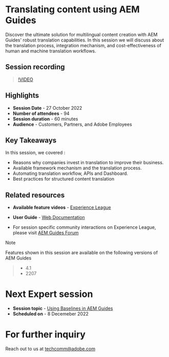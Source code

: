# Translating content using AEM Guides
Discover the ultimate solution for multilingual content creation with AEM Guides' robust translation capabilities. In this session we will discuss about the translation process, integration mechanism, and cost-effectiveness of human and machine translation workflows.

## Session recording
>[!VIDEO](https://video.tv.adobe.com/v/3414140/translation-aem-guides?quality=12&learn=on)

## Highlights
 - **Session Date** - 27 October 2022 
 - **Number of attendees** - 94
 - **Session duration** - 60 minutes
 - **Audience** - Customers, Partners, and Adobe Employees
 
## Key Takeaways
In this session, we covered :
 - Reasons why companies invest in translation to improve their business.
 - Available framework mechanism and the translation process.
 - Automating translation workflow, APIs and Dashboard.
 - Best practices for structured content translation
 
## Related resources 
 - **Available feature videos** -  [Experience League](https://experienceleague.adobe.com/docs/experience-manager-guides-learn/videos/advanced-user-guide/overview.html?lang=en)
 
 - **User Guide** - [Web Documentation](https://help.adobe.com/en_US/xml-documentation-for-adobe-experience-manager/index.html#t=DXML-master-map%2Ftranslation.html)
 
 - For session specific community interactions on Experience League, please visit [AEM Guides Forum](https://experienceleaguecommunities.adobe.com/t5/experience-manager-guides/bd-p/xml-documentation-discussions)
 
>[!NOTE]
 Features shown in this session are available on the following versions of AEM Guides
> - 4.1 
> - 2207

# Next Expert session 
 - **Session topic** - [Using Baselines in AEM Guides](/help/tutorials/knowledge-base/expert-sessions/baselines-dec22.md) 
 - **Scheduled on** - 8 Decemeber 2022
  
# For further inquiry
Reach out to us at techcomm@adobe.com
